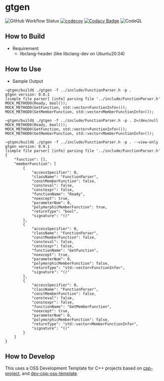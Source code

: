 
# gtgen

![GitHub Workflow Status](https://img.shields.io/github/workflow/status/Torimune29/gtgen/CI)
[![codecov](https://codecov.io/gh/Torimune29/gtgen/branch/main/graph/badge.svg)](https://codecov.io/gh/Torimune29/gtgen)
[![Codacy Badge](https://app.codacy.com/project/badge/Grade/4ab150dd86c44db9ba17df846aa309a3)](https://www.codacy.com/gh/Torimune29/gtgen/dashboard?utm_source=github.com&amp;utm_medium=referral&amp;utm_content=Torimune29/dev-cpp-oss-template&amp;utm_campaign=Badge_Grade)
![CodeQL](https://github.com/Torimune29/gtgen/workflows/CodeQL/badge.svg)

## How to Build

- Requirement
  - libclang-header (like libclang-dev on Ubuntu20.04)

## How to Use

- Sample Output

```
~gtgen/build$ ./gtgen -f ../include/FunctionParser.h -p .
gtgen version: 0.0.1
[simple file parser] [info] parsing file '../include/FunctionParser.h'
MOCK_METHOD0(Ready, bool());
MOCK_METHOD0(GetFunction, std::vector<FunctionInfo>());
MOCK_METHOD0(GetMemberFunction, std::vector<MemberFunctionInfo>());

~gtgen/build$ ./gtgen -f ../include/FunctionParser.h -p . 2>/dev/null
MOCK_METHOD0(Ready, bool());
MOCK_METHOD0(GetFunction, std::vector<FunctionInfo>());
MOCK_METHOD0(GetMemberFunction, std::vector<MemberFunctionInfo>());

~gtgen/build$ ./gtgen -f ../include/FunctionParser.h -p . --view-only
gtgen version: 0.0.1
[simple file parser] [info] parsing file '../include/FunctionParser.h'
{
    "function": [],
    "memberFunction": [
        {
            "accessSpecifier": 0,
            "className": "FunctionParser",
            "constMemberFunction": false,
            "consteval": false,
            "constexpr": false,
            "functionName": "Ready",
            "noexcept": true,
            "parameterNum": 0,
            "polymorphicMemberFunction": true,
            "returnType": "bool",
            "signature": "()"
        },
        {
            "accessSpecifier": 0,
            "className": "FunctionParser",
            "constMemberFunction": false,
            "consteval": false,
            "constexpr": false,
            "functionName": "GetFunction",
            "noexcept": true,
            "parameterNum": 0,
            "polymorphicMemberFunction": false,
            "returnType": "std::vector<FunctionInfo>",
            "signature": "()"
        },
        {
            "accessSpecifier": 0,
            "className": "FunctionParser",
            "constMemberFunction": false,
            "consteval": false,
            "constexpr": false,
            "functionName": "GetMemberFunction",
            "noexcept": true,
            "parameterNum": 0,
            "polymorphicMemberFunction": false,
            "returnType": "std::vector<MemberFunctionInfo>",
            "signature": "()"
        }
    ]
}

```

## How to Develop

This uses a OSS Development Template for C++ projects based on [cpp-project](https://github.com/bsamseth/cpp-project), and [dev-cpp-oss-template](https://github.com/Torimune29/dev-cpp-oss-template).
